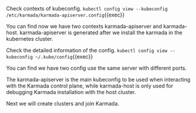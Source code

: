 Check contexts of kubeconfig.
`kubectl config view --kubeconfig /etc/karmada/karmada-apiserver.config`{{exec}}

You can find now we have two contexts karmada-apiserver and karmada-host.
karmada-apiserver is generated after we install the karmada in the kubernetes cluster.

Check the detailed information of the config.
`kubectl config view --kubeconfig ~/.kube/config`{{exec}}

You can find we have two config use the same server with different ports.

The karmada-apiserver is the main kubeconfig to be used when interacting with the Karmada control plane, while karmada-host is only used for debugging Karmada installation with the host cluster.

Next we will create clusters and join Karmada.